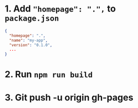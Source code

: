 # 1. Add `"homepage": ".",` to `package.json`

```json
{
  "homepage": ".",
  "name": "my-app",
  "version": "0.1.0",
  ...
}
```

# 2. Run `npm run build`

# 3. Git push -u origin gh-pages
